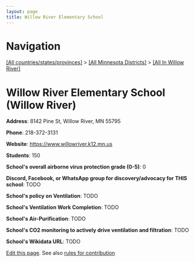 ```yaml
---
layout: page
title: Willow River Elementary School
---
```

# Navigation

[[All countries/states/provinces]](../../..) > [[All Minnesota Districts]](../..) > [[All In Willow River]](..)

# Willow River Elementary School (Willow River)

**Address**: 8142 Pine St, Willow River, MN 55795

**Phone**: 218-372-3131

**Website**: <https://www.willowriver.k12.mn.us>

**Students**: 150

**School's overall airborne virus protection grade (0-5)**: 0

**Discord, Facebook, or WhatsApp group for discovery/advocacy for THIS school**: TODO

**School's policy on Ventilation**: TODO

**School's Ventilation Work Completion**: TODO

**School's Air-Purification**: TODO

**School's CO2 monitoring to actively drive ventilation and filtration**: TODO

**School's Wikidata URL**: TODO


[Edit this page](https://github.com/ventilate-schools/MN/edit/main/./Willow_River/Willow_River_Elementary_School.md). See also [rules for contribution](../../../contribution-rules/)